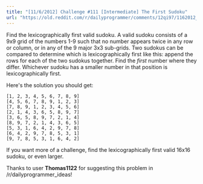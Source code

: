 ```yaml
---
title: "[11/6/2012] Challenge #111 [Intermediate] The First Sudoku"
url: "https://old.reddit.com/r/dailyprogrammer/comments/12qi97/1162012_challenge_111_intermediate_the_first/"
---
```


Find the lexicographically first valid sudoku. A valid sudoku consists of a 9x9 grid of the numbers 1-9 such that no number appears twice in any row or column, or in any of the 9 major 3x3 sub-grids. Two sudokus can be compared to determine which is lexicographically first like this: append the rows for each of the two sudokus together. Find the _first_ number where they differ. Whichever sudoku has a smaller number in that position is lexicographically first.

Here's the solution you should get:

`[1, 2, 3, 4, 5, 6, 7, 8, 9]`  
`[4, 5, 6, 7, 8, 9, 1, 2, 3]`  
`[7, 8, 9, 1, 2, 3, 4, 5, 6]`  
`[2, 1, 4, 3, 6, 5, 8, 9, 7]`  
`[3, 6, 5, 8, 9, 7, 2, 1, 4]`  
`[8, 9, 7, 2, 1, 4, 3, 6, 5]`  
`[5, 3, 1, 6, 4, 2, 9, 7, 8]`  
`[6, 4, 2, 9, 7, 8, 5, 3, 1]`  
`[9, 7, 8, 5, 3, 1, 6, 4, 2]`  

If you want more of a challenge, find the lexicographically first valid 16x16 sudoku, or even larger.

Thanks to user __Thomas1122__ for suggesting this problem in /r/dailyprogrammer_ideas!
